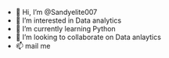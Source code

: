 - 👋 Hi, I’m @Sandyelite007
- 👀 I’m interested in Data analytics
- 🌱 I’m currently learning Python
- 💞️ I’m looking to collaborate on Data anlaytics
- 📫 mail me 

<!---
Sandyelite007/Sandyelite007 is a ✨ special ✨ repository because its `README.md` (this file) appears on your GitHub profile.
You can click the Preview link to take a look at your changes.
--->

